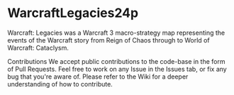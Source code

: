 ﻿# WarcraftLegacies24p
Warcraft: Legacies was a Warcraft 3 macro-strategy map representing the events of the Warcraft story from Reign of Chaos through to World of Warcraft: Cataclysm.

Contributions
We accept public contributions to the code-base in the form of Pull Requests. Feel free to work on any Issue in the Issues tab, or fix any bug that you're aware of. Please refer to the Wiki for a deeper understanding of how to contribute.
